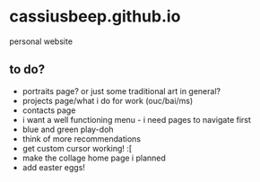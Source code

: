# cassiusbeep.github.io

personal website

## to do?

- portraits page? or just some traditional art in general?
- projects page/what i do for work (ouc/bai/ms)
- contacts page
- i want a well functioning menu - i need pages to navigate first
- blue and green play-doh
- think of more recommendations
- get custom cursor working! :[
- make the collage home page i planned
- add easter eggs!
